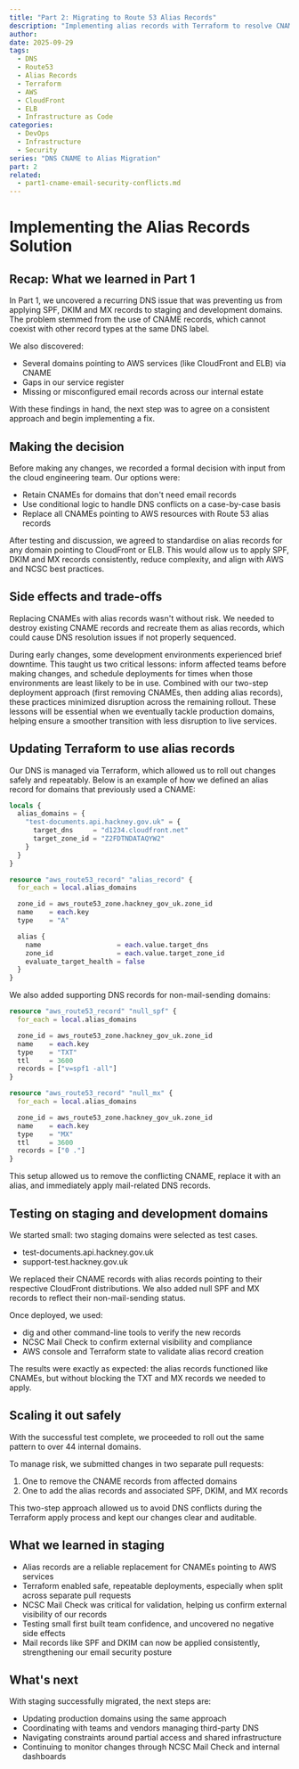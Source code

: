 ```yaml
---
title: "Part 2: Migrating to Route 53 Alias Records"
description: "Implementing alias records with Terraform to resolve CNAME conflicts and enable email security across 44 domains"
author:
date: 2025-09-29
tags:
  - DNS
  - Route53
  - Alias Records
  - Terraform
  - AWS
  - CloudFront
  - ELB
  - Infrastructure as Code
categories:
  - DevOps
  - Infrastructure
  - Security
series: "DNS CNAME to Alias Migration"
part: 2
related:
  - part1-cname-email-security-conflicts.md
---
```


# Implementing the Alias Records Solution

## Recap: What we learned in Part 1

In Part 1, we uncovered a recurring DNS issue that was preventing us from applying SPF, DKIM and MX records to staging and development domains. The problem stemmed from the use of CNAME records, which cannot coexist with other record types at the same DNS label.

We also discovered:

- Several domains pointing to AWS services (like CloudFront and ELB) via CNAME
- Gaps in our service register
- Missing or misconfigured email records across our internal estate

With these findings in hand, the next step was to agree on a consistent approach and begin implementing a fix.

## Making the decision

Before making any changes, we recorded a formal decision with input from the cloud engineering team. Our options were:

- Retain CNAMEs for domains that don't need email records
- Use conditional logic to handle DNS conflicts on a case-by-case basis
- Replace all CNAMEs pointing to AWS resources with Route 53 alias records

After testing and discussion, we agreed to standardise on alias records for any domain pointing to CloudFront or ELB. This would allow us to apply SPF, DKIM and MX records consistently, reduce complexity, and align with AWS and NCSC best practices.

## Side effects and trade-offs

Replacing CNAMEs with alias records wasn't without risk. We needed to destroy existing CNAME records and recreate them as alias records, which could cause DNS resolution issues if not properly sequenced.

During early changes, some development environments experienced brief downtime. This taught us two critical lessons: inform affected teams before making changes, and schedule deployments for times when those environments are least likely to be in use. Combined with our two-step deployment approach (first removing CNAMEs, then adding alias records), these practices minimized disruption across the remaining rollout. These lessons will be essential when we eventually tackle production domains, helping ensure a smoother transition with less disruption to live services.

## Updating Terraform to use alias records

Our DNS is managed via Terraform, which allowed us to roll out changes safely and repeatably. Below is an example of how we defined an alias record for domains that previously used a CNAME:

```terraform
locals {
  alias_domains = {
    "test-documents.api.hackney.gov.uk" = {
      target_dns     = "d1234.cloudfront.net"
      target_zone_id = "Z2FDTNDATAQYW2"
    }
  }
}

resource "aws_route53_record" "alias_record" {
  for_each = local.alias_domains

  zone_id = aws_route53_zone.hackney_gov_uk.zone_id
  name    = each.key
  type    = "A"

  alias {
    name                   = each.value.target_dns
    zone_id                = each.value.target_zone_id
    evaluate_target_health = false
  }
}
```

We also added supporting DNS records for non-mail-sending domains:

```terraform
resource "aws_route53_record" "null_spf" {
  for_each = local.alias_domains

  zone_id = aws_route53_zone.hackney_gov_uk.zone_id
  name    = each.key
  type    = "TXT"
  ttl     = 3600
  records = ["v=spf1 -all"]
}

resource "aws_route53_record" "null_mx" {
  for_each = local.alias_domains

  zone_id = aws_route53_zone.hackney_gov_uk.zone_id
  name    = each.key
  type    = "MX"
  ttl     = 3600
  records = ["0 ."]
}
```

This setup allowed us to remove the conflicting CNAME, replace it with an alias, and immediately apply mail-related DNS records.

## Testing on staging and development domains

We started small: two staging domains were selected as test cases.

- test-documents.api.hackney.gov.uk
- support-test.hackney.gov.uk

We replaced their CNAME records with alias records pointing to their respective CloudFront distributions. We also added null SPF and MX records to reflect their non-mail-sending status.

Once deployed, we used:

- dig and other command-line tools to verify the new records
- NCSC Mail Check to confirm external visibility and compliance
- AWS console and Terraform state to validate alias record creation

The results were exactly as expected: the alias records functioned like CNAMEs, but without blocking the TXT and MX records we needed to apply.

## Scaling it out safely

With the successful test complete, we proceeded to roll out the same pattern to over 44 internal domains.

To manage risk, we submitted changes in two separate pull requests:

1. One to remove the CNAME records from affected domains
2. One to add the alias records and associated SPF, DKIM, and MX records

This two-step approach allowed us to avoid DNS conflicts during the Terraform apply process and kept our changes clear and auditable.

## What we learned in staging

- Alias records are a reliable replacement for CNAMEs pointing to AWS services
- Terraform enabled safe, repeatable deployments, especially when split across separate pull requests
- NCSC Mail Check was critical for validation, helping us confirm external visibility of our records
- Testing small first built team confidence, and uncovered no negative side effects
- Mail records like SPF and DKIM can now be applied consistently, strengthening our email security posture

## What's next

With staging successfully migrated, the next steps are:

- Updating production domains using the same approach
- Coordinating with teams and vendors managing third-party DNS
- Navigating constraints around partial access and shared infrastructure
- Continuing to monitor changes through NCSC Mail Check and internal dashboards
